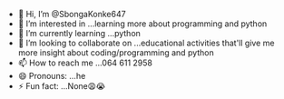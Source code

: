 - 👋 Hi, I’m @SbongaKonke647
- 👀 I’m interested in ...learning more about programming and python 
- 🌱 I’m currently learning ...python 
- 💞️ I’m looking to collaborate on ...educational activities that'll give me more insight about coding/programming and python 
- 📫 How to reach me ...064 611 2958 
- 😄 Pronouns: ...he
- ⚡ Fun fact: ...None😩😭

<!---
SbongaKonke647/SbongaKonke647 is a ✨ special ✨ repository because its `README.md` (this file) appears on your GitHub profile.
You can click the Preview link to take a look at your changes.
--->
